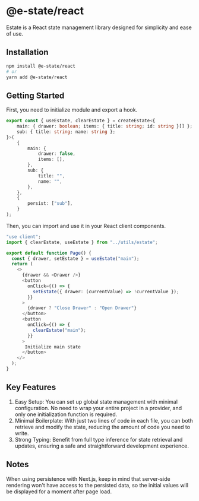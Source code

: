 # @e-state/react

Estate is a React state management library designed for simplicity and ease of use.

## Installation
```bash
npm install @e-state/react
# or
yarn add @e-state/react
```
## Getting Started
First, you need to initialize module and export a hook.
```typescript app/utils/estate.ts
export const { useEstate, clearEstate } = createEstate<{
	main: { drawer: boolean; items: { title: string; id: string }[] };
	sub: { title: string; name: string };
}>(
	{
		main: {
			drawer: false,
			items: [],
		},
		sub: {
			title: "",
			name: "",
		},
	},
	{
		persist: ["sub"],
	}
);
```
Then, you can import and use it in your React client components.
```typescript app/page.tsx
"use client";
import { clearEstate, useEstate } from "../utils/estate";

export default function Page() {
  const { drawer, setEstate } = useEstate("main");
  return (
    <>
      {drawer && <Drawer />}
      <button
        onClick={() => {
          setEstate({ drawer: (currentValue) => !currentValue });
        }}
      >
        {drawer ? "Close Drawer" : "Open Drawer"}
      </button>
      <button
        onClick={() => {
          clearEstate("main");
        }}
      >
       Initialize main state
      </button>
    </>
  );
}
```
## Key Features
1. Easy Setup: You can set up global state management with minimal configuration. No need to wrap your entire project in a provider, and only one initialization function is required.
1. Minimal Boilerplate: With just two lines of code in each file, you can both retrieve and modify the state, reducing the amount of code you need to write.
1. Strong Typing: Benefit from full type inference for state retrieval and updates, ensuring a safe and straightforward development experience.

## Notes
When using persistence with Next.js, keep in mind that server-side rendering won't have access to the persisted data, so the initial values will be displayed for a moment after page load.

<!-- ## Documentation
For more details and code examples, please refer to the Github repository. -->
